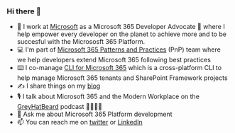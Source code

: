 ### Hi there 👋

- 💼 I work at [Microsoft](https://www.microsoft.com) as a Microsoft 365 Developer Advocate 🥑 where I help empower every developer on the planet to achieve more and to be succesful with the Micrososft 365 Platform.
- 💻 I'm part of [Microsoft 365 Patterns and Practices](https://pnp.github.io) (PnP) team where we help developers extend Microsoft 365 following best practices
- ⌨️ I co-manage [CLI for Microsoft 365](https://pnp.github.io/cli-microsoft365/) which is a cross-platform CLI to help manage Microsoft 365 tenants and SharePoint Framework projects
- ✍️ I share things on my [blog](https://garrytrinder.github.io)
- 🎙 I talk about Microsoft 365 and the Modern Workplace on the [GreyHatBeard](https://www.greyhatbeard.com) podcast 🦡🎩🧔🏻
- 💬 Ask me about Microsoft 365 Platform development
- 📫 You can reach me on [twitter](https://twitter.com/garrytrinder) or [LinkedIn](https://www.linkedin.com/in/gtrinder)

